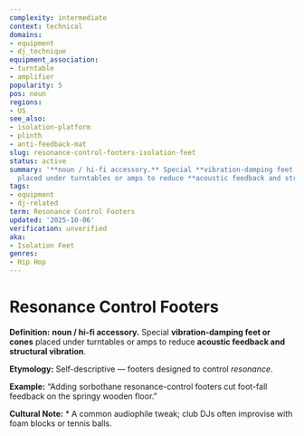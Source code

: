 ```yaml
---
complexity: intermediate
context: technical
domains:
- equipment
- dj_technique
equipment_association:
- turntable
- amplifier
popularity: 5
pos: noun
regions:
- US
see_also:
- isolation-platform
- plinth
- anti-feedback-mat
slug: resonance-control-footers-isolation-feet
status: active
summary: '**noun / hi-fi accessory.** Special **vibration-damping feet or cones**
  placed under turntables or amps to reduce **acoustic feedback and structural vibration**.'
tags:
- equipment
- dj-related
term: Resonance Control Footers
updated: '2025-10-06'
verification: unverified
aka:
- Isolation Feet
genres:
- Hip Hop
---
```


# Resonance Control Footers

**Definition:** **noun / hi-fi accessory.** Special **vibration-damping feet or cones** placed under turntables or amps to reduce **acoustic feedback and structural vibration**.

**Etymology:** Self-descriptive — footers designed to control *resonance*.

**Example:** “Adding sorbothane resonance-control footers cut foot-fall feedback on the springy wooden floor.”

**Cultural Note:** * A common audiophile tweak; club DJs often improvise with foam blocks or tennis balls.

